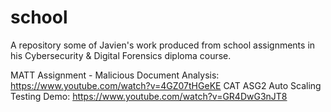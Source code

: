 # school
A repository some of Javien's work produced from school assignments in his Cybersecurity & Digital Forensics diploma course.

MATT Assignment - Malicious Document Analysis: https://www.youtube.com/watch?v=4GZ07tHGeKE
CAT ASG2 Auto Scaling Testing Demo: https://www.youtube.com/watch?v=GR4DwG3nJT8
